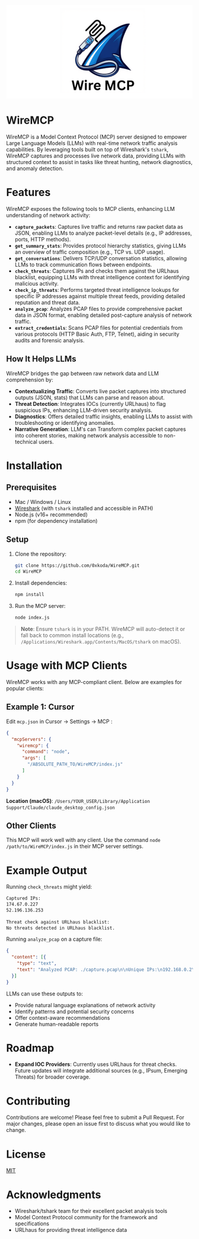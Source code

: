 ![Wire-MCP Banner](Wire-MCP.png)

# WireMCP
WireMCP is a Model Context Protocol (MCP) server designed to empower Large Language Models (LLMs) with real-time network traffic analysis capabilities. By leveraging tools built on top of Wireshark's `tshark`, WireMCP captures and processes live network data, providing LLMs with structured context to assist in tasks like threat hunting, network diagnostics, and anomaly detection.

# Features
WireMCP exposes the following tools to MCP clients, enhancing LLM understanding of network activity:

- **`capture_packets`**: Captures live traffic and returns raw packet data as JSON, enabling LLMs to analyze packet-level details (e.g., IP addresses, ports, HTTP methods).
- **`get_summary_stats`**: Provides protocol hierarchy statistics, giving LLMs an overview of traffic composition (e.g., TCP vs. UDP usage).
- **`get_conversations`**: Delivers TCP/UDP conversation statistics, allowing LLMs to track communication flows between endpoints.
- **`check_threats`**: Captures IPs and checks them against the URLhaus blacklist, equipping LLMs with threat intelligence context for identifying malicious activity.
- **`check_ip_threats`**: Performs targeted threat intelligence lookups for specific IP addresses against multiple threat feeds, providing detailed reputation and threat data.
- **`analyze_pcap`**: Analyzes PCAP files to provide comprehensive packet data in JSON format, enabling detailed post-capture analysis of network traffic.
- **`extract_credentials`**: Scans PCAP files for potential credentials from various protocols (HTTP Basic Auth, FTP, Telnet), aiding in security audits and forensic analysis.


## How It Helps LLMs
WireMCP bridges the gap between raw network data and LLM comprehension by:
- **Contextualizing Traffic**: Converts live packet captures into structured outputs (JSON, stats) that LLMs can parse and reason about.
- **Threat Detection**: Integrates IOCs (currently URLhaus) to flag suspicious IPs, enhancing LLM-driven security analysis.
- **Diagnostics**: Offers detailed traffic insights, enabling LLMs to assist with troubleshooting or identifying anomalies.
- **Narrative Generation**: LLM's can Transform complex packet captures into coherent stories, making network analysis accessible to non-technical users.

# Installation

## Prerequisites
- Mac / Windows / Linux
- [Wireshark](https://www.wireshark.org/download.html) (with `tshark` installed and accessible in PATH)
- Node.js (v16+ recommended)
- npm (for dependency installation)

## Setup
1. Clone the repository:
   ```bash
   git clone https://github.com/0xkoda/WireMCP.git
   cd WireMCP
   ```

2. Install dependencies:
   ```bash
   npm install
   ```

3. Run the MCP server:
   ```bash
   node index.js
   ```

> **Note**: Ensure `tshark` is in your PATH. WireMCP will auto-detect it or fall back to common install locations (e.g., `/Applications/Wireshark.app/Contents/MacOS/tshark` on macOS).

# Usage with MCP Clients

WireMCP works with any MCP-compliant client. Below are examples for popular clients:

## Example 1: Cursor

Edit `mcp.json` in Cursor -> Settings -> MCP :

```json
{
  "mcpServers": {
    "wiremcp": {
      "command": "node",
      "args": [
        "/ABSOLUTE_PATH_TO/WireMCP/index.js"
      ]
    }
  }
}
```

**Location (macOS)**: `/Users/YOUR_USER/Library/Application Support/Claude/claude_desktop_config.json`

## Other Clients

This MCP will work well with any client. Use the command `node /path/to/WireMCP/index.js` in their MCP server settings.

# Example Output

Running `check_threats` might yield:

```
Captured IPs:
174.67.0.227
52.196.136.253

Threat check against URLhaus blacklist:
No threats detected in URLhaus blacklist.
```

Running `analyze_pcap` on a capture file:

```json
{
  "content": [{
    "type": "text",
    "text": "Analyzed PCAP: ./capture.pcap\n\nUnique IPs:\n192.168.0.2\n192.168.0.1\n\nProtocols:\neth:ethertype:ip:tcp\neth:ethertype:ip:tcp:telnet\n\nPacket Data:\n[{\"layers\":{\"frame.number\":[\"1\"],\"ip.src\":[\"192.168.0.2\"],\"ip.dst\":[\"192.168.0.1\"],\"tcp.srcport\":[\"1550\"],\"tcp.dstport\":[\"23\"]}}]"
  }]
}
```


LLMs can use these outputs to:
- Provide natural language explanations of network activity
- Identify patterns and potential security concerns
- Offer context-aware recommendations
- Generate human-readable reports

# Roadmap

- **Expand IOC Providers**: Currently uses URLhaus for threat checks. Future updates will integrate additional sources (e.g., IPsum, Emerging Threats) for broader coverage.


# Contributing

Contributions are welcome! Please feel free to submit a Pull Request. For major changes, please open an issue first to discuss what you would like to change.

# License

[MIT](LICENSE)

# Acknowledgments

- Wireshark/tshark team for their excellent packet analysis tools
- Model Context Protocol community for the framework and specifications
- URLhaus for providing threat intelligence data